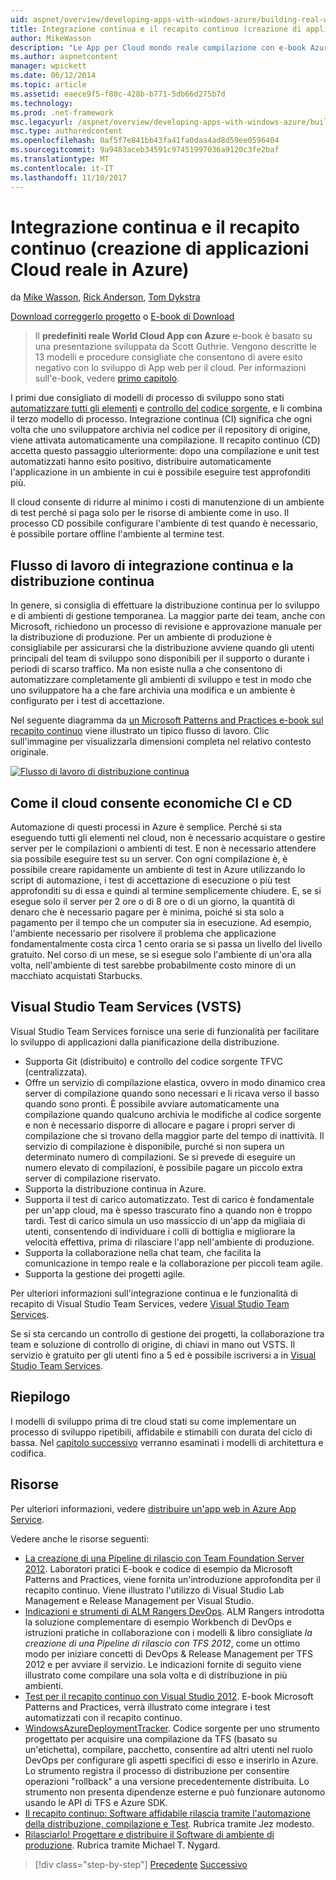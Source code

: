 ```yaml
---
uid: aspnet/overview/developing-apps-with-windows-azure/building-real-world-cloud-apps-with-windows-azure/continuous-integration-and-continuous-delivery
title: Integrazione continua e il recapito continuo (creazione di applicazioni con Azure Cloud del mondo reale) | Documenti Microsoft
author: MikeWasson
description: "Le App per Cloud mondo reale compilazione con e-book Azure si basa su una presentazione sviluppata da Scott Guthrie. Viene spiegato 13 modelli e procedure che è possibile..."
ms.author: aspnetcontent
manager: wpickett
ms.date: 06/12/2014
ms.topic: article
ms.assetid: eaece9f5-f80c-428b-b771-5db66d275b7d
ms.technology: 
ms.prod: .net-framework
msc.legacyurl: /aspnet/overview/developing-apps-with-windows-azure/building-real-world-cloud-apps-with-windows-azure/continuous-integration-and-continuous-delivery
msc.type: authoredcontent
ms.openlocfilehash: 0af5f7e841bb43fa41fa0daa4ad8d59ee0596404
ms.sourcegitcommit: 9a9483aceb34591c97451997036a9120c3fe2baf
ms.translationtype: MT
ms.contentlocale: it-IT
ms.lasthandoff: 11/10/2017
---
```

<a name="continuous-integration-and-continuous-delivery-building-real-world-cloud-apps-with-azure"></a>Integrazione continua e il recapito continuo (creazione di applicazioni Cloud reale in Azure)
====================
da [Mike Wasson](https://github.com/MikeWasson), [Rick Anderson](https://github.com/Rick-Anderson), [Tom Dykstra](https://github.com/tdykstra)

[Download correggerlo progetto](http://code.msdn.microsoft.com/Fix-It-app-for-Building-cdd80df4) o [E-book di Download](http://blogs.msdn.com/b/microsoft_press/archive/2014/07/23/free-ebook-building-cloud-apps-with-microsoft-azure.aspx)

> Il **predefiniti reale World Cloud App con Azure** e-book è basato su una presentazione sviluppata da Scott Guthrie. Vengono descritte le 13 modelli e procedure consigliate che consentono di avere esito negativo con lo sviluppo di App web per il cloud. Per informazioni sull'e-book, vedere [primo capitolo](introduction.md).


I primi due consigliato di modelli di processo di sviluppo sono stati [automatizzare tutti gli elementi](automate-everything.md) e [controllo del codice sorgente](source-control.md), e li combina il terzo modello di processo. Integrazione continua (CI) significa che ogni volta che uno sviluppatore archivia nel codice per il repository di origine, viene attivata automaticamente una compilazione. Il recapito continuo (CD) accetta questo passaggio ulteriormente: dopo una compilazione e unit test automatizzati hanno esito positivo, distribuire automaticamente l'applicazione in un ambiente in cui è possibile eseguire test approfonditi più.

Il cloud consente di ridurre al minimo i costi di manutenzione di un ambiente di test perché si paga solo per le risorse di ambiente come in uso. Il processo CD possibile configurare l'ambiente di test quando è necessario, è possibile portare offline l'ambiente al termine test.

## <a name="continuous-integration-and-continuous-delivery-workflow"></a>Flusso di lavoro di integrazione continua e la distribuzione continua

In genere, si consiglia di effettuare la distribuzione continua per lo sviluppo e di ambienti di gestione temporanea. La maggior parte dei team, anche con Microsoft, richiedono un processo di revisione e approvazione manuale per la distribuzione di produzione. Per un ambiente di produzione è consigliabile per assicurarsi che la distribuzione avviene quando gli utenti principali del team di sviluppo sono disponibili per il supporto o durante i periodi di scarso traffico. Ma non esiste nulla a che consentono di automatizzare completamente gli ambienti di sviluppo e test in modo che uno sviluppatore ha a che fare archivia una modifica e un ambiente è configurato per i test di accettazione.

Nel seguente diagramma da [un Microsoft Patterns and Practices e-book sul recapito continuo](http://aka.ms/ReleasePipeline) viene illustrato un tipico flusso di lavoro. Clic sull'immagine per visualizzarla dimensioni completa nel relativo contesto originale.

[![Flusso di lavoro di distribuzione continua](continuous-integration-and-continuous-delivery/_static/image1.png)](https://msdn.microsoft.com/en-us/library/dn449955.aspx)

## <a name="how-the-cloud-enables-cost-effective-ci-and-cd"></a>Come il cloud consente economiche CI e CD

Automazione di questi processi in Azure è semplice. Perché si sta eseguendo tutti gli elementi nel cloud, non è necessario acquistare o gestire server per le compilazioni o ambienti di test. E non è necessario attendere sia possibile eseguire test su un server. Con ogni compilazione è, è possibile creare rapidamente un ambiente di test in Azure utilizzando lo script di automazione, i test di accettazione di esecuzione o più test approfonditi su di essa e quindi al termine semplicemente chiudere. E, se si esegue solo il server per 2 ore o di 8 ore o di un giorno, la quantità di denaro che è necessario pagare per è minima, poiché si sta solo a pagamento per il tempo che un computer sia in esecuzione. Ad esempio, l'ambiente necessario per risolvere il problema che applicazione fondamentalmente costa circa 1 cento oraria se si passa un livello del livello gratuito. Nel corso di un mese, se si esegue solo l'ambiente di un'ora alla volta, nell'ambiente di test sarebbe probabilmente costo minore di un macchiato acquistati Starbucks.

## <a name="visual-studio-team-services-vsts"></a>Visual Studio Team Services (VSTS)

Visual Studio Team Services fornisce una serie di funzionalità per facilitare lo sviluppo di applicazioni dalla pianificazione della distribuzione.

- Supporta Git (distribuito) e controllo del codice sorgente TFVC (centralizzata).
- Offre un servizio di compilazione elastica, ovvero in modo dinamico crea server di compilazione quando sono necessari e li ricava verso il basso quando sono pronti. È possibile avviare automaticamente una compilazione quando qualcuno archivia le modifiche al codice sorgente e non è necessario disporre di allocare e pagare i propri server di compilazione che si trovano della maggior parte del tempo di inattività. Il servizio di compilazione è disponibile, purché si non supera un determinato numero di compilazioni. Se si prevede di eseguire un numero elevato di compilazioni, è possibile pagare un piccolo extra server di compilazione riservato.
- Supporta la distribuzione continua in Azure.
- Supporta il test di carico automatizzato. Test di carico è fondamentale per un'app cloud, ma è spesso trascurato fino a quando non è troppo tardi. Test di carico simula un uso massiccio di un'app da migliaia di utenti, consentendo di individuare i colli di bottiglia e migliorare la velocità effettiva, prima di rilasciare l'app nell'ambiente di produzione.
- Supporta la collaborazione nella chat team, che facilita la comunicazione in tempo reale e la collaborazione per piccoli team agile.
- Supporta la gestione dei progetti agile.


Per ulteriori informazioni sull'integrazione continua e le funzionalità di recapito di Visual Studio Team Services, vedere [Visual Studio Team Services](https://www.visualstudio.com/team-services/).

Se si sta cercando un controllo di gestione dei progetti, la collaborazione tra team e soluzione di controllo di origine, di chiavi in mano out VSTS. Il servizio è gratuito per gli utenti fino a 5 ed è possibile iscriversi a in [Visual Studio Team Services](https://www.visualstudio.com/team-services/).

## <a name="summary"></a>Riepilogo

I modelli di sviluppo prima di tre cloud stati su come implementare un processo di sviluppo ripetibili, affidabile e stimabili con durata del ciclo di bassa. Nel [capitolo successivo](web-development-best-practices.md) verranno esaminati i modelli di architettura e codifica.

## <a name="resources"></a>Risorse

Per ulteriori informazioni, vedere [distribuire un'app web in Azure App Service](https://azure.microsoft.com/en-us/documentation/articles/web-sites-deploy/).

Vedere anche le risorse seguenti:

- [La creazione di una Pipeline di rilascio con Team Foundation Server 2012](http://aka.ms/ReleasePipeline). Laboratori pratici E-book e codice di esempio da Microsoft Patterns and Practices, viene fornita un'introduzione approfondita per il recapito continuo. Viene illustrato l'utilizzo di Visual Studio Lab Management e Release Management per Visual Studio.
- [Indicazioni e strumenti di ALM Rangers DevOps](https://aka.ms/vsarsolutions/). ALM Rangers introdotta la soluzione complementare di esempio Workbench di DevOps e istruzioni pratiche in collaborazione con i modelli &amp; libro consigliate *la creazione di una Pipeline di rilascio con TFS 2012*, come un ottimo modo per iniziare concetti di DevOps &amp; Release Management per TFS 2012 e per avviare il servizio. Le indicazioni fornite di seguito viene illustrato come compilare una sola volta e di distribuzione in più ambienti.
- [Test per il recapito continuo con Visual Studio 2012](https://msdn.microsoft.com/en-us/library/jj159345.aspx). E-book Microsoft Patterns and Practices, verrà illustrato come integrare i test automatizzati con il recapito continuo.
- [WindowsAzureDeploymentTracker](https://github.com/RyanTBerry/WindowsAzureDeploymentTracker). Codice sorgente per uno strumento progettato per acquisire una compilazione da TFS (basato su un'etichetta), compilare, pacchetto, consentire ad altri utenti nel ruolo DevOps per configurare gli aspetti specifici di esso e inserirlo in Azure. Lo strumento registra il processo di distribuzione per consentire operazioni "rollback" a una versione precedentemente distribuita. Lo strumento non presenta dipendenze esterne e può funzionare autonomo usando le API di TFS e Azure SDK.
- [Il recapito continuo: Software affidabile rilascia tramite l'automazione della distribuzione, compilazione e Test](https://www.amazon.com/Continuous-Delivery-Deployment-Automation-Addison-Wesley/dp/0321601912/ref=sr_1_1?s=books&amp;ie=UTF8&amp;qid=1377126361). Rubrica tramite Jez modesto.
- [Rilasciarlo! Progettare e distribuire il Software di ambiente di produzione](https://www.amazon.com/Release-It-Production-Ready-Pragmatic-Programmers/dp/0978739213). Rubrica tramite Michael T. Nygard.

>[!div class="step-by-step"]
[Precedente](source-control.md)
[Successivo](web-development-best-practices.md)
